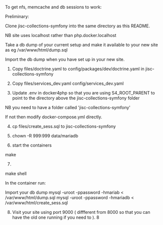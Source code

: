 To get nfs, memcache and db sessions to work:

Preliminary: 

Clone jisc-collections-symfony into the same directory as this README.

NB site uses localhost rather than php.docker.localhost

Take a db dump of your  current setup  and make it available to your
new site as eg /var/www/html/dump.sql

Import the db dump when you have set up in your new site.

1.   Copy files/doctrine.yaml to config/packages/dev/doctrine.yaml
in jisc-collections-symfony

2.   Copy files/services_dev.yaml  config/services_dev.yaml

3.   Update .env in docker4php so that you are using S4_ROOT_PARENT
to point to the directory above the jisc-collections-symfony folder

NB you need to have a folder called 'jisc-collections-symfony'

If not then modify docker-compose.yml directly.

4. cp files/create_sess.sql to jisc-collections-symfony

5. chown -R 999:999 data/mariadb

6. start the containers

make

7.

make shell 

In the container run:

Import your db dump
mysql -uroot -ppassword -hmariab < /var/www/html/dump.sql
mysql -uroot -ppassword  -hmariadb < /var/www/html/create_sess.sql

8.  Visit your site using port 9000 ( diffferent from 8000 so that you can have the old one running
if you need to ).
8
